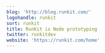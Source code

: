 ```yaml
---
blog: 'http://blog.runkit.com/'
logohandle: runkit
sort: runkit
title: RunKit is Node prototyping
twitter: runkitdev
website: 'https://runkit.com/home'
---
```

